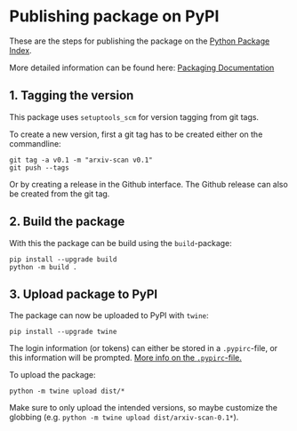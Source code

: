 # Publishing package on PyPI

These are the steps for publishing the package on the [Python Package Index](https://pypi.org/).

More detailed information can be found here: [Packaging Documentation](https://packaging.python.org/en/latest/tutorials/packaging-projects/#creating-the-package-files)

## 1. Tagging the version
This package uses `setuptools_scm` for version tagging from git tags.

To create a new version, first a git tag has to be created either on the commandline:
```
git tag -a v0.1 -m "arxiv-scan v0.1"
git push --tags
```
Or by creating a release in the Github interface.
The Github release can also be created from the git tag.

## 2. Build the package
With this the package can be build using the `build`-package:
```
pip install --upgrade build
python -m build .
```

## 3. Upload package to PyPI
The package can now be uploaded to PyPI with `twine`:
```
pip install --upgrade twine
```
The login information (or tokens) can either be stored in a `.pypirc`-file, or this information will be prompted.
[More info on the `.pypirc`-file.](https://packaging.python.org/en/latest/specifications/pypirc/)

To upload the package:
```
python -m twine upload dist/*
```
Make sure to only upload the intended versions, so maybe customize the globbing (e.g. `python -m twine upload dist/arxiv-scan-0.1*`).
